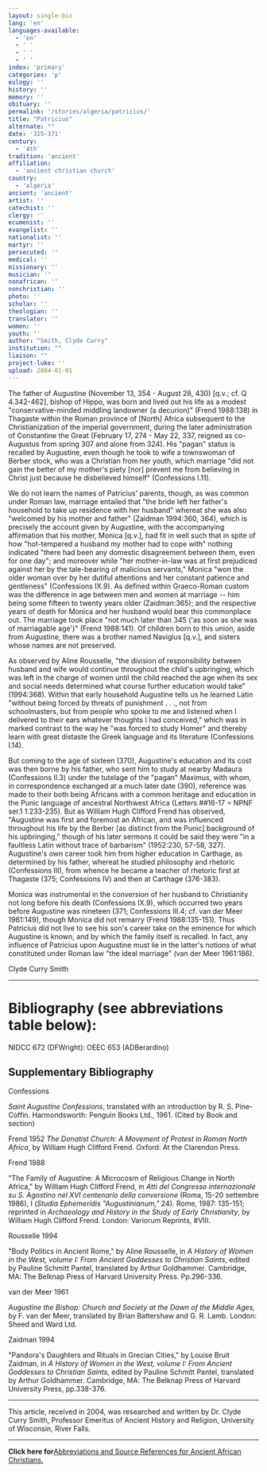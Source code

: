 ```yaml
---
layout: single-bio
lang: 'en'
languages-available:
  - 'en'
  - ' '
  - ' '
  - ' '
index: 'primary'
categories: 'p'
eulogy: ''
history: ''
memory: ''
obituary: ''
permalink: '/stories/algeria/patricius/'
title: "Patricius"
alternate: ""
date: '315-371'
century:
  - '4th'
tradition: 'ancient'
affiliation:
  - 'ancient christian church'
country:
  - 'algeria'
ancient: 'ancient'
artist: ''
catechist: ''
clergy: ''
ecumenist: ''
evangelist: ''
nationalist: ''
martyr: ''
persecuted: ''
medical: ''
missionary: ''
musician: ''
nonafrican: ''
nonchristian: ''
photo: ''
scholar: ''
theologian: ''
translator: ''
women: ''
youth: ''
author: "Smith, Clyde Curry"
institution: ""
liaison: ""
project-luke: ''
upload: 2004-01-01
---
```




The father of Augustine (November 13, 354 - August 28, 430) [q.v.; cf. Q 4.342-462], bishop of Hippo, was born and lived out his life as a modest "conservative-minded middling landowner (a decurion)" (Frend 1988:138) in Thagaste within the Roman province of [North] Africa subsequent to the Christianization of the imperial government, during the later administration of Constantine the Great (February 17, 274 - May 22, 337, reigned as co-Augustus from spring 307 and alone from 324).  His "pagan" status is recalled by Augustine, even though he took to wife a townswoman of Berber stock, who was a Christian from her youth, which marriage "did not gain the better of my mother's piety [nor] prevent me from believing in Christ just because he disbelieved himself" (Confessions I.11).

We do not learn the names of Patricius' parents, though, as was common under Roman law, marriage entailed that "the bride left her father's household to take up residence with her husband" whereat she was also "welcomed by his mother and father" (Zaidman 1994:360, 364), which is precisely the account given by Augustine, with the accompanying affirmation that his mother, Monica [q.v.], had fit in well such that in spite of how "hot-tempered a husband my mother had to cope with" nothing indicated "there had been any domestic disagreement between them, even for one day"; and moreover while "her mother-in-law was at first prejudiced against her by the tale-bearing of malicious servants," Monica "won the older woman over by her dutiful attentions and her constant patience and gentleness" (Confessions IX.9).  As defined within Graeco-Roman custom was the difference in age between men and women at marriage -- him being some fifteen to twenty years older (Zaidman:365); and the respective years of death for Monica and her husband would bear this commonplace out.  The marriage took place "not much later than 345 ('as soon as she was of marriagable age')" (Frend 1988:141).  Of children born to this union, aside from Augustine, there was a brother named Navigius [q.v.], and sisters whose names are not preserved.

As observed by Aline Rousselle, "the division of responsibility between husband and wife would continue throughout the child's upbringing, which was left in the charge of women until the child reached the age when its sex and social needs determined what course further education would take" (1994:368).  Within that early household Augustine tells us he learned Latin "without being forced by threats of punishment . . ., not from schoolmasters, but from people who spoke to me and listened when I delivered to their ears whatever thoughts I had conceived," which was in marked contrast to the way he "was forced to study Homer" and thereby learn with great distaste the Greek language and its literature (Confessions I.14).

But coming to the age of sixteen (370), Augustine's education and its cost was then borne by his father, who sent him to study at nearby Madaura (Confessions II.3) under the tutelage of the "pagan" Maximus, with whom, in correspondence exchanged at a much later date (390), reference was made to their both being Africans with a common heritage and education in the Punic
language of ancestral Northwest Africa (Letters ##16-17 = NPNF ser.1 1.233-235).  But as William Hugh Clifford Frend has observed, "Augustine was first and foremost an African, and was influenced throughout his life by the Berber [as distinct from the Punic] background of his upbringing," though of his later sermons it could be said they were "in a faultless Latin without trace of barbarism" (1952:230, 57-58, 327).  Augustine's own career took him from higher education in Carthage, as determined by his father, whereat he studied philosophy and rhetoric (Confessions III), from whence he became a teacher of rhetoric first at Thagaste (375; Confessions IV) and then at Carthage (376-383).

Monica was instrumental in the conversion of her husband to Christianity not long before his death (Confessions IX.9), which occurred two years before Augustine was nineteen (371; Confessions III.4; cf. van der Meer 1961:149), though Monica did not remarry (Frend 1988:135-151).  Thus Patricius did not live to see his son's career take on the eminence for which Augustine is known, and by which the family itself is recalled.  In fact, any influence of Patricius upon Augustine must lie in the latter's notions of what constituted under Roman law "the ideal marriage" (van der Meer 1961:186).

Clyde Curry Smith

---

# Bibliography (see abbreviations table below):

NIDCC 672 (DFWright): OEEC 653 (ADBerardino)

## Supplementary Bibliography

Confessions

*Saint Augustine Confessions*, translated with an introduction by R. S. Pine-Coffin.  Harmondsworth:  Penguin Books Ltd., 1961.  (Cited by Book and section)

Frend 1952
*The Donatist Church:  A Movement of Protest in Roman North Africa*, by William Hugh Clifford Frend.  Oxford:  At the Clarendon Press.

Frend 1988

"The Family of Augustine:  A Microcosm of Religious Change in North Africa," by William Hugh Clifford Frend, in *Atti del Congresso internazionale su S. Agostino nel XVI centenario della conversione* (Roma, 15-20 settembre 1986), I (*Studia Ephemeridis "Augustinianum,"* 24).  Rome, 1987: 135-151; reprinted in *Archaeology and History in the Study of Early Christianity*, by William Hugh Clifford Frend.  London:  Variorum Reprints, #VIII.

Rousselle 1994

"Body Politics in Ancient Rome," by Aline Rousselle, in *A History of Women in the West, volume I:  From Ancient Goddesses to Christian Saints*, edited by Pauline Schmitt Pantel, translated by Arthur Goldhammer.  Cambridge, MA:  The Belknap Press of Harvard University Press. Pp.296-336.

van der Meer 1961

*Augustine the Bishop:  Church and Society at the Dawn of the Middle Ages,* by F. van der Meer, translated by Brian Battershaw and G. R. Lamb.  London:  Sheed and Ward Ltd.

Zaidman 1994

"Pandora's Daughters and Rituals in Grecian Cities," by Louise Bruit Zaidman, in *A History of Women in the West, volume I:  From Ancient Goddesses to Christian Saints*, edited by Pauline Schmitt Pantel, translated by Arthur Goldhammer.  Cambridge, MA:  The Belknap Press of Harvard University Press, pp.338-376.

---

This article, received in 2004, was researched and written by Dr. Clyde Curry Smith, Professor Emeritus of Ancient History and Religion, University of Wisconsin, River Falls.

---

**Click here for**[Abbreviations and Source References for Ancient African Christians.]({{site.url}}/resources/ancient-references/)
